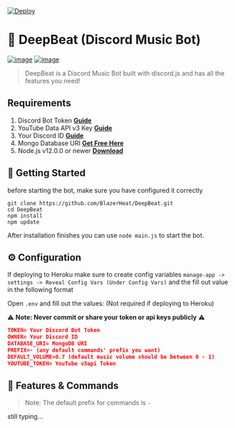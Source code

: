 [![Deploy](https://www.herokucdn.com/deploy/button.svg)](https://heroku.com/deploy?template=https://github.com/BlazerHeat/DeepBeat.git)

# 🤖 DeepBeat (Discord Music Bot)
[![image](https://img.shields.io/badge/language-javascript-yellow)](https://www.javascript.com/) [![image](https://img.shields.io/badge/node-%3E%3D%2012.0.0-blue)](https://nodejs.org/)
> DeepBeat is a Discord Music Bot built with discord.js and has all the features you need!

## Requirements

1. Discord Bot Token **[Guide](https://discordjs.guide/preparations/setting-up-a-bot-application.html#creating-your-bot)**
2. YouTube Data API v3 Key **[Guide](https://developers.google.com/youtube/v3/getting-started)**
3. Your Discord ID **[Guide](https://support.discord.com/hc/en-us/articles/206346498-Where-can-I-find-my-User-Server-Message-ID-)**
4. Mongo Database URI **[Get Free Here](https://www.mongodb.com/cloud/atlas)**
5. Node.js v12.0.0 or newer **[Download](https://nodejs.org/en/)**

## 🚀 Getting Started

before starting the bot, make sure you have configured it correctly

```
git clone https://github.com/BlazerHeat/DeepBeat.git
cd DeepBeat
npm install
npm update
```

After installation finishes you can use `node main.js` to start the bot.

## ⚙️ Configuration

If deploying to Heroku make sure to create config variables `manage-app -> settings -> Reveal Config Vars (Under Config Vars)`
and the fill out value in the following format

Open `.env` and fill out the values: (Not required if deploying to Heroku)

⚠️ **Note: Never commit or share your token or api keys publicly** ⚠️

```json
TOKEN= Your Discord Bot Token
OWNER= Your Discord ID
DATABASE_URI= MongoDB URI
PREFIX=- (any default commands' prefix you want)
DEFAULT_VOLUME=0.7 (default music volume should be between 0 - 1)
YOUTUBE_TOKEN= YouTube v3api Token
```

## 📝 Features & Commands

> Note: The default prefix for commands is `-`

still typing...
